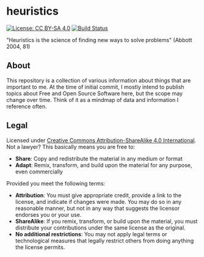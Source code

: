 heuristics
==========

[![License: CC BY-SA 4.0](https://img.shields.io/badge/License-CC%20BY--SA%204.0-lightgrey.svg)](https://creativecommons.org/licenses/by-sa/4.0/)
[![Build Status](https://travis-ci.org/jwflory/heuristics.svg?branch=master)](https://travis-ci.org/jwflory/heuristics)

"Heuristics is the science of finding new ways to solve problems" (Abbott 2004, 81)


## About

This repository is a collection of various information about things that are important to me.
At the time of initial commit, I mostly intend to publish topics about Free and Open Source Software here, but the scope may change over time.
Think of it as a mindmap of data and information I reference often.


## Legal

Licensed under [Creative Commons Attribution-ShareAlike 4.0 International](https://creativecommons.org/licenses/by-sa/4.0/).
Not a lawyer?
This basically means you are free to:

* **Share**:
  Copy and redistribute the material in any medium or format
* **Adapt**:
  Remix, transform, and build upon the material for any purpose, even commercially

Provided you meet the following terms:

* **Attribution**:
  You must give appropriate credit, provide a link to the license, and indicate if changes were made.
  You may do so in any reasonable manner, but not in any way that suggests the licensor endorses you or your use.
* **ShareAlike**:
  If you remix, transform, or build upon the material, you must distribute your contributions under the same license as the original.
* **No additional restrictions**:
  You may not apply legal terms or technological measures that legally restrict others from doing anything the license permits.
